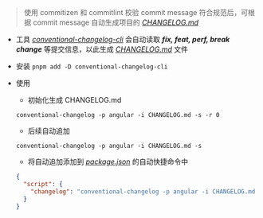 > 使用 commitizen 和 commitlint 校验 commit message 符合规范后，可根据 commit message 自动生成项目的 [_CHANGELOG.md_](/CHANGELOG.md)

- 工具 [_conventional-changelog-cli_](https://github.com/conventional-changelog/conventional-changelog/tree/master/packages/conventional-changelog-cli#readme) 会自动读取 **_fix, feat, perf, break change_** 等提交信息，以此生成 [_CHANGELOG.md_](/CHANGELOG.md) 文件

- 安装 `pnpm add -D conventional-changelog-cli`
- 使用
  - 初始化生成 CHANGELOG.md
  ```shell
  conventional-changelog -p angular -i CHANGELOG.md -s -r 0
  ```
  - 后续自动追加
  ```shell
  conventional-changelog -p angular -i CHANGELOG.md -s
  ```
  - 将自动追加添加到 [_package.json_](/package.json) 的自动快捷命令中
  ```json
  {
    "script": {
      "changelog": "conventional-changelog -p angular -i CHANGELOG.md -s"
    }
  }
  ```

